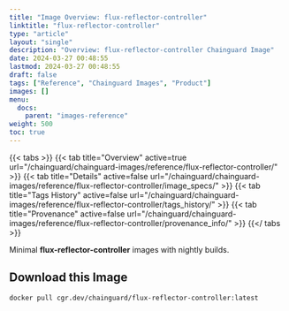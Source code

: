```yaml
---
title: "Image Overview: flux-reflector-controller"
linktitle: "flux-reflector-controller"
type: "article"
layout: "single"
description: "Overview: flux-reflector-controller Chainguard Image"
date: 2024-03-27 00:48:55
lastmod: 2024-03-27 00:48:55
draft: false
tags: ["Reference", "Chainguard Images", "Product"]
images: []
menu: 
  docs: 
    parent: "images-reference"
weight: 500
toc: true
---
```


{{< tabs >}}
{{< tab title="Overview" active=true url="/chainguard/chainguard-images/reference/flux-reflector-controller/" >}}
{{< tab title="Details" active=false url="/chainguard/chainguard-images/reference/flux-reflector-controller/image_specs/" >}}
{{< tab title="Tags History" active=false url="/chainguard/chainguard-images/reference/flux-reflector-controller/tags_history/" >}}
{{< tab title="Provenance" active=false url="/chainguard/chainguard-images/reference/flux-reflector-controller/provenance_info/" >}}
{{</ tabs >}}

Minimal **flux-reflector-controller** images with nightly builds.

## Download this Image

```
docker pull cgr.dev/chainguard/flux-reflector-controller:latest
```

